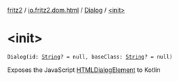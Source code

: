 [fritz2](../../index.md) / [io.fritz2.dom.html](../index.md) / [Dialog](index.md) / [&lt;init&gt;](./-init-.md)

# &lt;init&gt;

`Dialog(id: `[`String`](https://kotlinlang.org/api/latest/jvm/stdlib/kotlin/-string/index.html)`? = null, baseClass: `[`String`](https://kotlinlang.org/api/latest/jvm/stdlib/kotlin/-string/index.html)`? = null)`

Exposes the JavaScript [HTMLDialogElement](https://developer.mozilla.org/en/docs/Web/API/HTMLDialogElement) to Kotlin

